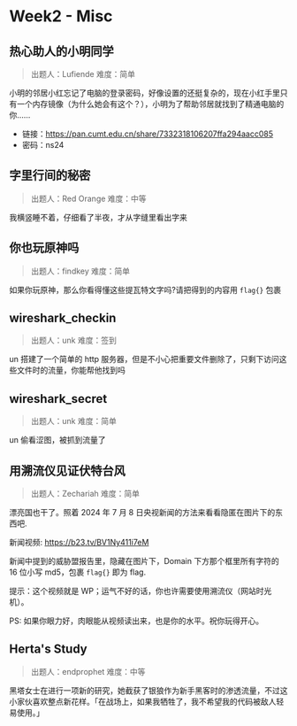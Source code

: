# Week2 - Misc

## 热心助人的小明同学

> 出题人：Lufiende
> 难度：简单

小明的邻居小红忘记了电脑的登录密码，好像设置的还挺复杂的，现在小红手里只有一个内存镜像（为什么她会有这个？），小明为了帮助邻居就找到了精通电脑的你……

- 链接：https://pan.cumt.edu.cn/share/7332318106207ffa294aacc085
- 密码：ns24

## 字里行间的秘密

> 出题人：Red Orange
> 难度：中等

我横竖睡不着，仔细看了半夜，才从字缝里看出字来

## 你也玩原神吗

> 出题人：findkey
> 难度：简单

如果你玩原神，那么你看得懂这些提瓦特文字吗?请把得到的内容用 `flag{}` 包裹

## wireshark_checkin

> 出题人：unk
> 难度：签到

un 搭建了一个简单的 http 服务器，但是不小心把重要文件删除了，只剩下访问这些文件时的流量，你能帮他找到吗

## wireshark_secret

> 出题人：unk
> 难度：简单

un 偷看涩图，被抓到流量了

## 用溯流仪见证伏特台风

> 出题人：Zechariah
> 难度：简单

漂亮国也干了。照着 2024 年 7 月 8 日央视新闻的方法来看看隐匿在图片下的东西吧.

新闻视频: <https://b23.tv/BV1Ny411i7eM>

新闻中提到的威胁盟报告里，隐藏在图片下，Domain 下方那个框里所有字符的 16 位小写 md5，包裹 `flag{}` 即为 flag.

提示：这个视频就是 WP；运气不好的话，你也许需要使用溯流仪（网站时光机）。

PS: 如果你眼力好，肉眼能从视频读出来，也是你的水平。祝你玩得开心。

## Herta's Study

> 出题人：endprophet
> 难度：中等

黑塔女士在进行一项新的研究，她截获了银狼作为新手黑客时的渗透流量，不过这小家伙喜欢整点新花样。「在战场上，如果我牺牲了，我不希望我的代码被敌人轻易使用。」
